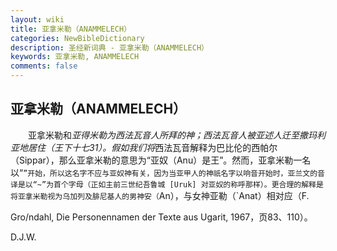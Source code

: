 ```yaml
---
layout: wiki
title: 亚拿米勒（ANAMMELECH）
categories: NewBibleDictionary
description: 圣经新词典 - 亚拿米勒（ANAMMELECH）
keywords: 亚拿米勒, ANAMMELECH
comments: false
---
```


## 亚拿米勒（ANAMMELECH）

　　亚拿米勒和*亚得米勒为西法瓦音人所拜的神；西法瓦音人被亚述人迁至撒玛利亚地居住（王下十七31）。假如我们将*西法瓦音解释为巴比伦的西帕尔（Sippar），那么亚拿米勒的意思为“亚奴（Anu）是王”。然而，亚拿米勒一名以“`”开始，所以这名字不应与亚奴神有关，因为当亚甲人的神祇名字以响音开始时，亚兰文的音译是以“~”为首个字母（正如主前三世纪吾鲁城 [Uruk] 对亚奴的称呼那样）。更合理的解释是将亚拿米勒视为乌加列及腓尼基人的男神安（`An），与女神亚勒（`Anat）相对应（F.

Gro/ndahl, Die Personennamen der Texte aus Ugarit, 1967，页83、110）。

D.J.W.
